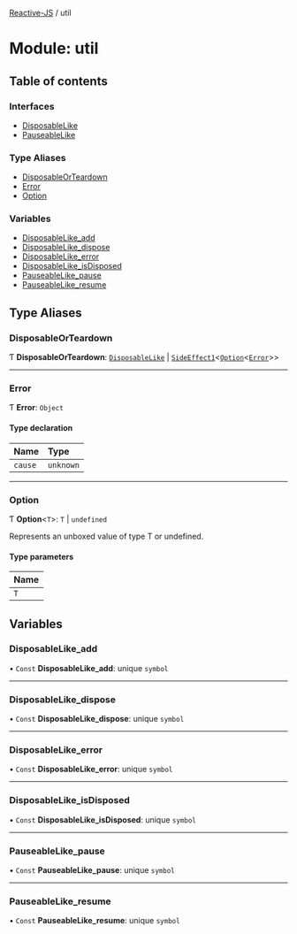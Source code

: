 [Reactive-JS](../README.md) / util

# Module: util

## Table of contents

### Interfaces

- [DisposableLike](../interfaces/util.DisposableLike.md)
- [PauseableLike](../interfaces/util.PauseableLike.md)

### Type Aliases

- [DisposableOrTeardown](util.md#disposableorteardown)
- [Error](util.md#error)
- [Option](util.md#option)

### Variables

- [DisposableLike\_add](util.md#disposablelike_add)
- [DisposableLike\_dispose](util.md#disposablelike_dispose)
- [DisposableLike\_error](util.md#disposablelike_error)
- [DisposableLike\_isDisposed](util.md#disposablelike_isdisposed)
- [PauseableLike\_pause](util.md#pauseablelike_pause)
- [PauseableLike\_resume](util.md#pauseablelike_resume)

## Type Aliases

### DisposableOrTeardown

Ƭ **DisposableOrTeardown**: [`DisposableLike`](../interfaces/util.DisposableLike.md) \| [`SideEffect1`](functions.md#sideeffect1)<[`Option`](util.md#option)<[`Error`](util.md#error)\>\>

___

### Error

Ƭ **Error**: `Object`

#### Type declaration

| Name | Type |
| :------ | :------ |
| `cause` | `unknown` |

___

### Option

Ƭ **Option**<`T`\>: `T` \| `undefined`

Represents an unboxed value of type T or undefined.

#### Type parameters

| Name |
| :------ |
| `T` |

## Variables

### DisposableLike\_add

• `Const` **DisposableLike\_add**: unique `symbol`

___

### DisposableLike\_dispose

• `Const` **DisposableLike\_dispose**: unique `symbol`

___

### DisposableLike\_error

• `Const` **DisposableLike\_error**: unique `symbol`

___

### DisposableLike\_isDisposed

• `Const` **DisposableLike\_isDisposed**: unique `symbol`

___

### PauseableLike\_pause

• `Const` **PauseableLike\_pause**: unique `symbol`

___

### PauseableLike\_resume

• `Const` **PauseableLike\_resume**: unique `symbol`
